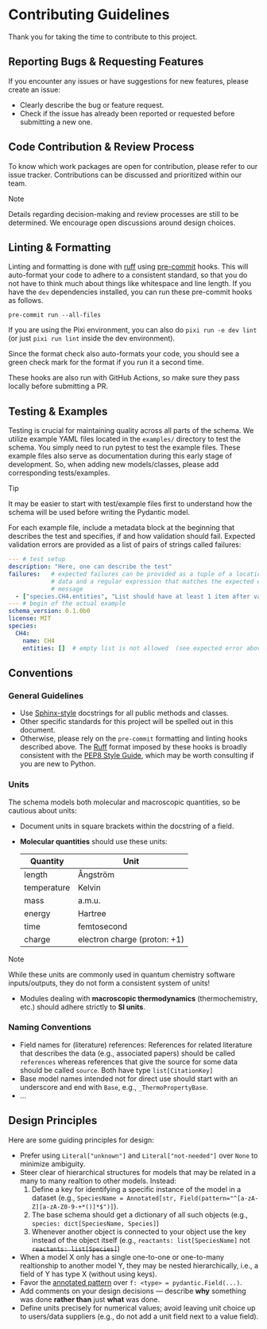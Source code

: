 # Contributing Guidelines

Thank you for taking the time to contribute to this project.

## Reporting Bugs & Requesting Features

If you encounter any issues or have suggestions for new features, please create an issue:

- Clearly describe the bug or feature request.
- Check if the issue has already been reported or requested before submitting a new one.

## Code Contribution & Review Process

To know which work packages are open for contribution, please refer to our issue tracker. Contributions can be discussed and prioritized within our team.

> [!NOTE]
> Details regarding decision-making and review processes are still to be determined. We encourage open discussions around design choices.


## Linting & Formatting

Linting and formatting is done with [ruff](https://docs.astral.sh/ruff/) using [pre-commit](https://pre-commit.com/) hooks.
This will auto-format your code to adhere to a consistent standard, so that you do not
have to think much about things like whitespace and line length.
If you have the `dev` dependencies installed, you can run these pre-commit hooks as follows.
```
pre-commit run --all-files
```
If you are using the Pixi environment, you can also do `pixi run -e dev lint` (or just `pixi run lint` inside the dev environment).

Since the format check also auto-formats your code, you should see a green check mark
for the format if you run it a second time.

These hooks are also run with GitHub Actions, so make sure they pass locally before submitting a PR.

## Testing & Examples

Testing is crucial for maintaining quality across all parts of the schema. We utilize example YAML files located in the `examples/` directory to test the schema. You simply need to run pytest to test the example files. These example files also serve as documentation during this early stage of development.
So, when adding new models/classes, please add corresponding tests/examples.

> [!TIP]
> It may be easier to start with test/example files first to understand how the schema will be used before writing the Pydantic model.

For each example file, include a metadata block at the beginning that describes the test and specifies, if and how validation should fail.
Expected validation errors are provided as a list of pairs of strings called failures:

``` yaml
--- # test setup
description: "Here, one can describe the test"
failures:   # expected failures can be provided as a tuple of a location in the
            # data and a regular expression that matches the expected error
            # message
  - ["species.CH4.entities", "List should have at least 1 item after validation, not 0"]
--- # begin of the actual example
schema_version: 0.1.0b0
license: MIT
species:
  CH4:
    name: CH4
    entities: []  # empty list is not allowed  (see expected error above)
```

## Conventions

### General Guidelines

- Use [Sphinx-style](https://sphinx-rtd-tutorial.readthedocs.io/en/latest/docstrings.html) docstrings for all public methods and classes.
- Other specific standards for this project will be spelled out in this document.
- Otherwise, please rely on the `pre-commit` formatting and linting hooks described
above. The [Ruff](https://docs.astral.sh/ruff/) format imposed by these hooks is broadly
consistent with the [PEP8 Style Guide](https://peps.python.org/pep-0008/), which may be
worth consulting if you are new to Python.

### Units

The schema models both molecular and macroscopic quantities, so be cautious about units:
- Document units in square brackets within the docstring of a field.
- **Molecular quantities** should use these units:

    | Quantity    | Unit        |
    |-------------|-------------|
    | length      | Ångström    |
    | temperature  | Kelvin      |
    | mass        | a.m.u.     |
    | energy      | Hartree     |
    | time        | femtosecond  |
    | charge      | electron charge (proton: +1) |

> [!NOTE]
> While these units are commonly used in quantum chemistry software inputs/outputs, they do not form a consistent system of units!

- Modules dealing with **macroscopic thermodynamics** (thermochemistry, etc.) should adhere strictly to **SI units**.

### Naming Conventions

- Field names for (literature) references: References for related literature that describes the data (e.g., associated papers) should be called `references` whereas references that give the source for some data should be called `source`. Both have type `list[CitationKey]`
- Base model names intended not for direct use should start with an underscore and end with `Base`, e.g., `_ThermoPropertyBase`.
- ...

## Design Principles

Here are some guiding principles for design:

- Prefer using `Literal["unknown"]` and `Literal["not-needed"]` over `None` to minimize ambiguity.
- Steer clear of hierarchical structures for models that may be related in a many to many realtion to other models. Instead:
    1. Define a key for identifying a specific instance of the model in a dataset (e.g., `SpeciesName = Annotated[str, Field(pattern="^[a-zA-Z][a-zA-Z0-9-+*()]*$")]`).
    2. The base schema should get a dictionary of all such objects (e.g., `species: dict[SpeciesName, Species]`)
    3. Whenever another object is connected to your object use the key instead of the object itself (e.g., `reactants: list[SpeciesName]` not ~~`reactants: list[Species]`~~)
- When a model X only has a single one-to-one or one-to-many realtionship to another model Y, they may be nested hierarchically, i.e., a field of Y has type X (without using keys).
- Favor the [annotated pattern](https://docs.pydantic.dev/latest/concepts/fields/#the-annotated-pattern) over `f: <type> = pydantic.Field(...)`.
- Add comments on your design decisions — describe **why** something was done **rather than** just **what** was done.
- Define units precisely for numerical values; avoid leaving unit choice up to users/data suppliers (e.g., do not add a unit field next to a value field).
